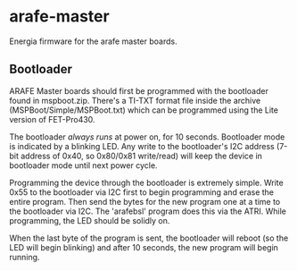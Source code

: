 # arafe-master
Energia firmware for the arafe master boards.

## Bootloader

ARAFE Master boards should first be programmed with the bootloader found
in mspboot.zip. There's a TI-TXT format file inside the archive
(MSPBoot/Simple/MSPBoot.txt) which can be programmed using the Lite version
of FET-Pro430.

The bootloader *always runs* at power on, for 10 seconds. Bootloader mode
is indicated by a blinking LED. Any write to the bootloader's I2C address
(7-bit address of 0x40, so 0x80/0x81 write/read) will keep the device in
bootloader mode until next power cycle.

Programming the device through the bootloader is extremely simple. Write
0x55 to the bootloader via I2C first to begin programming and erase the entire
program. Then send the bytes for the new program one at a time to the
bootloader via I2C. The 'arafebsl' program does this via the ATRI. While
programming, the LED should be solidly on.

When the last byte of the program is sent, the bootloader will reboot (so
the LED will begin blinking) and after 10 seconds, the new program will begin
running.
